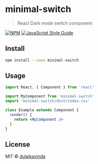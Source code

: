 # minimal-switch

> React Dark mode switch component

[![NPM](https://img.shields.io/npm/v/minimal-switch.svg)](https://www.npmjs.com/package/minimal-switch) [![JavaScript Style Guide](https://img.shields.io/badge/code_style-standard-brightgreen.svg)](https://standardjs.com)

## Install

```bash
npm install --save minimal-switch
```

## Usage

```jsx
import React, { Component } from 'react'

import MyComponent from 'minimal-switch'
import 'minimal-switch/dist/index.css'

class Example extends Component {
  render() {
    return <MyComponent />
  }
}
```

## License

MIT © [dulajkavinda](https://github.com/dulajkavinda)
